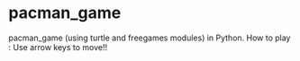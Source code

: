 # pacman_game

pacman_game (using turtle and freegames modules) in Python.
How to play : Use arrow keys to move!!
